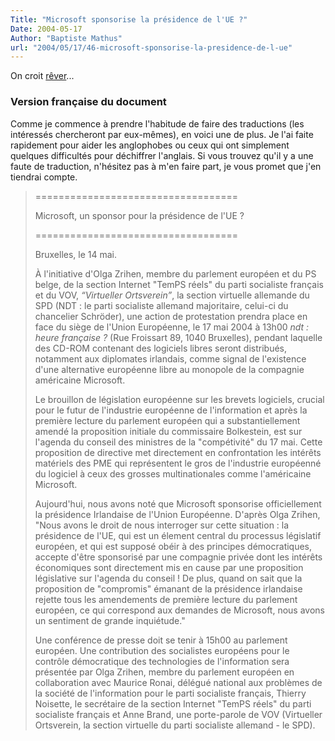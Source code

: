 ```yaml
---
Title: "Microsoft sponsorise la présidence de l'UE ?"
Date: 2004-05-17
Author: "Baptiste Mathus"
url: "2004/05/17/46-microsoft-sponsorise-la-presidence-de-l-ue"
---
```




On croit [rêver](http://lwn.net/Articles/85301/)...

### Version française du document

Comme je commence à prendre l'habitude de faire des traductions (les
intéressés chercheront par eux-mêmes), en voici une de plus. Je l'ai
faite rapidement pour aider les anglophobes ou ceux qui ont simplement
quelques difficultés pour déchiffrer l'anglais. Si vous trouvez qu'il y
a une faute de traduction, n'hésitez pas à m'en faire part, je vous
promet que j'en tiendrai compte.

> ===================================
>
> Microsoft, un sponsor pour la présidence de l'UE ?
>
> ===================================
>
> Bruxelles, le 14 mai.
>
> À l'initiative d'Olga Zrihen, membre du parlement européen et du PS
> belge, de la section Internet "TemPS réels" du parti socialiste
> français et du VOV, *“Virtueller Ortsverein”*, la section virtuelle
> allemande du SPD (NDT : le parti socialiste allemand majoritaire,
> celui-ci du chancelier Schröder), une action de protestation prendra
> place en face du siège de l'Union Européenne, le 17 mai 2004 à 13h00
> *ndt : heure française ?* (Rue Froissart 89, 1040 Bruxelles), pendant
> laquelle des CD-ROM contenant des logiciels libres seront distribués,
> notamment aux diplomates irlandais, comme signal de l'existence d'une
> alternative européenne libre au monopole de la compagnie américaine
> Microsoft.
>
> Le brouillon de législation européenne sur les brevets logiciels,
> crucial pour le futur de l'industrie européenne de l'information et
> après la première lecture du parlement européen qui a
> substantiellement amendé la proposition initiale du commissaire
> Bolkestein, est sur l'agenda du conseil des ministres de la
> "compétivité" du 17 mai. Cette proposition de directive met
> directement en confrontation les intérêts matériels des PME qui
> représentent le gros de l'industrie européenné du logiciel à ceux des
> grosses multinationales comme l'américaine Microsoft.
>
> Aujourd'hui, nous avons noté que Microsoft sponsorise officiellement
> la présidence Irlandaise de l'Union Européenne. D'après Olga Zrihen,
> "Nous avons le droit de nous interroger sur cette situation : la
> présidence de l'UE, qui est un élement central du processus législatif
> européen, et qui est supposé obéir à des principes démocratiques,
> accepte d'être sponsorisé par une compagnie privée dont les intérêts
> économiques sont directement mis en cause par une proposition
> législative sur l'agenda du conseil ! De plus, quand on sait que la
> proposition de "compromis" émanant de la présidence irlandaise rejette
> tous les amendements de première lecture du parlement européen, ce qui
> correspond aux demandes de Microsoft, nous avons un sentiment de
> grande inquiétude."
>
> Une conférence de presse doit se tenir à 15h00 au parlement européen.
> Une contribution des socialistes européens pour le contrôle
> démocratique des technologies de l'information sera présentée par Olga
> Zrihen, membre du parlement européen en collaboration avec Maurice
> Ronai, délégué national aux problèmes de la société de l'information
> pour le parti socialiste français, Thierry Noisette, le secrétaire de
> la section Internet "TemPS réels" du parti socialiste français et Anne
> Brand, une porte-parole de VOV (Virtueller Ortsverein, la section
> virtuelle du parti socialiste allemand - le SPD).

